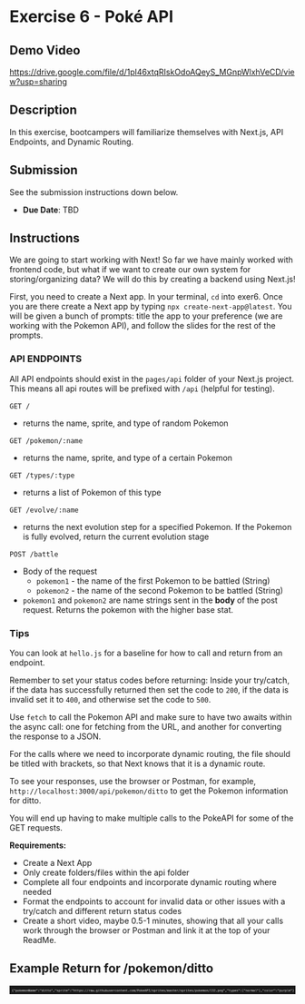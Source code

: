 # Exercise 6 - Poké API
## Demo Video
https://drive.google.com/file/d/1pl46xtqRIskOdoAQeyS_MGnpWlxhVeCD/view?usp=sharing

## Description
In this exercise, bootcampers will familiarize themselves with Next.js, API Endpoints, and Dynamic Routing.

## Submission
See the submission instructions down below.
- **Due Date**: TBD

## Instructions

We are going to start working with Next! So far we have mainly worked with frontend code, but what if we want to create our own system for storing/organizing data? We will do this by creating a backend using Next.js! 

First, you need to create a Next app. In your terminal, `cd` into exer6. Once you are there create a Next app by typing `npx create-next-app@latest`. You will be given a bunch of prompts: title the app to your preference (we are working with the Pokemon API), and follow the slides for the rest of the prompts.

### API ENDPOINTS

All API endpoints should exist in the `pages/api` folder of your Next.js project. This means all api routes will be prefixed with `/api` (helpful for testing).

```http
GET /
```
- returns the name, sprite, and type of random Pokemon

```http
GET /pokemon/:name
```
- returns the name, sprite, and type of a certain Pokemon

```http
GET /types/:type
```
- returns a list of Pokemon of this type

```http
GET /evolve/:name
```
- returns the next evolution step for a specified Pokemon. If the Pokemon is fully evolved, return the current evolution stage

```http
POST /battle
```
- Body of the request
	- `pokemon1` - the name of the first Pokemon to be battled (String)
	- `pokemon2` - the name of the second Pokemon to be battled (String)
- `pokemon1` and `pokemon2` are name strings sent in the **body** of the post request. Returns the pokemon with the higher base stat. 

### Tips
You can look at `hello.js` for a baseline for how to call and return from an endpoint.

Remember to set your status codes before returning: Inside your try/catch, if the data has successfully returned then set the code to `200`, if the data is invalid set it to `400`, and otherwise set the code to `500`.

Use `fetch` to call the Pokemon API and make sure to have two awaits within the async call: one for fetching from the URL, and another for converting the response to a JSON.

For the calls where we need to incorporate dynamic routing, the file should be titled with brackets, so that Next knows that it is a dynamic route.

To see your responses, use the browser or Postman, for example, `http://localhost:3000/api/pokemon/ditto` to get the Pokemon information for ditto.

You will end up having to make multiple calls to the PokeAPI for some of the GET requests.

**Requirements:**
- Create a Next App
- Only create folders/files within the api folder
- Complete all four endpoints and incorporate dynamic routing where needed
- Format the endpoints to account for invalid data or other issues with a try/catch and different return status codes
- Create a short video, maybe 0.5-1 minutes, showing that all your calls work through the browser or Postman and link it at the top of your ReadMe.

## Example Return for /pokemon/ditto

<img width="1196" alt="Screenshot 2023-10-25 at 3 58 05 PM" src="assets/example_return.png">
